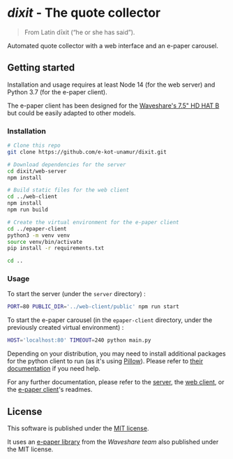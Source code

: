 # *dixit* - The quote collector

> From Latin dīxit (“he or she has said”).

Automated quote collector with a web interface and an e-paper carousel.

## Getting started

Installation and usage requires at least Node 14 (for the web server) and Python 3.7 (for the e-paper client).

The e-paper client has been designed for the [Waveshare's 7.5" HD HAT B](https://www.waveshare.com/7.5inch-hd-e-paper-hat-b.htm) but could be easily adapted to other models.

### Installation

```sh
# Clone this repo
git clone https://github.com/e-kot-unamur/dixit.git

# Download dependencies for the server
cd dixit/web-server
npm install

# Build static files for the web client
cd ../web-client
npm install
npm run build

# Create the virtual environment for the e-paper client
cd ../epaper-client
python3 -m venv venv
source venv/bin/activate
pip install -r requirements.txt

cd ..
```

### Usage

To start the server (under the `server` directory) :

```sh
PORT=80 PUBLIC_DIR='../web-client/public' npm run start
```

To start the e-paper carousel (in the `epaper-client` directory, under the previously created virtual environment) :

```sh
HOST='localhost:80' TIMEOUT=240 python main.py
```

Depending on your distribution, you may need to install additional packages for the python client to run (as it's using [Pillow](https://pillow.readthedocs.io/en/stable/index.html)). Please refer to [their documentation](https://pillow.readthedocs.io/en/stable/installation.html) if you need help.

For any further documentation, please refer to the [server](server/README.md), the [web client](web-client/README.md), or the [e-paper client](epaper-client/README.md)'s readmes.

## License

This software is published under the [MIT license](LICENSE).

It uses an [e-paper library](epaper-client/waveshare_epd) from the *Waveshare team* also published under the MIT license.
